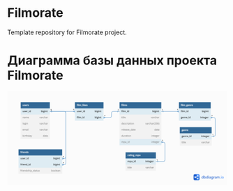 # Filmorate
Template repository for Filmorate project.
# Диаграмма базы данных проекта Filmorate
![Диаграмма базы данных проекта Filmorate](database_diagram.png)
